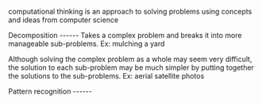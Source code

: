
computational thinking is an approach to solving problems using concepts and ideas from computer science

Decomposition ------
Takes a complex problem and breaks it into more manageable sub-problems. 
Ex: mulching a yard

Although solving the complex problem as a whole may seem very difficult, 
the solution to each sub-problem may be much simpler 
by putting together the solutions to the sub-problems.
Ex: aerial satellite photos

Pattern recognition ------

